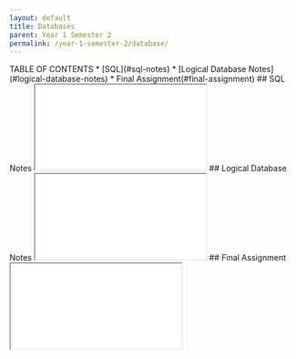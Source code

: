 ```yaml
---
layout: default
title: Databases
parent: Year 1 Semester 2
permalink: /year-1-semester-2/database/
---
```

<link rel="stylesheet" type="text/css" media="all" href="../../css.css" />
TABLE OF CONTENTS
* [SQL](#sql-notes)
* [Logical Database Notes](#logical-database-notes)
* Final Assignment(#final-assignment)
## SQL Notes
<iframe src="../../SQL-Notes.pdf" class="pdf"></iframe>
## Logical Database Notes
<iframe src="../../SQL-Notes.pdf" class="pdf"></iframe>
## Final Assignment
<iframe src="../../DB-P03-Assignment02.pdf" class="pdf"></iframe>